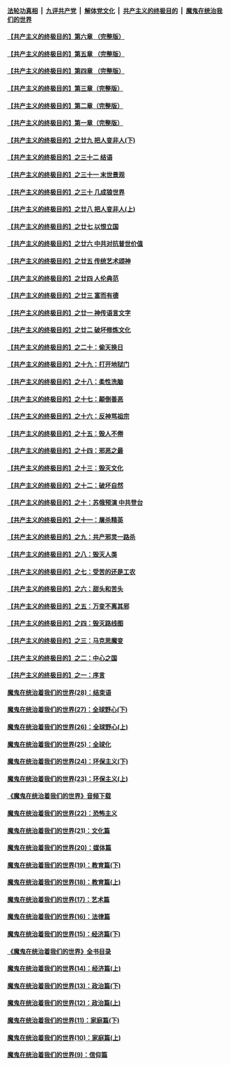 ####  [法轮功真相](../../../../basic/blob/master/README.md?t=09090100) &nbsp;|&nbsp; [九评共产党](../../../../9ping.md/blob/master/README.md?t=09090100) &nbsp;|&nbsp; [解体党文化](../../../../jtdwh.md/blob/master/README.md?t=09090100)  &nbsp;|&nbsp; [共产主义的终极目的](../../../../gczydzjmd.md/blob/master/README.md?t=09090100) &nbsp;|&nbsp; [魔鬼在统治我们的世界](../../../../mgztzwmdsj.md/blob/master/README.md?t=09090100) 

#### [【共产主义的终极目的】第六章 （完整版）](../pages/nsc422/n11428913.md?t=09090100) 

#### [【共产主义的终极目的】第五章 （完整版）](../pages/nsc422/n11428912.md?t=09090100) 

#### [【共产主义的终极目的】第四章 （完整版）](../pages/nsc422/n11428907.md?t=09090100) 

#### [【共产主义的终极目的】第三章（完整版）](../pages/nsc422/n11428848.md?t=09090100) 

#### [【共产主义的终极目的】第二章（完整版）](../pages/nsc422/n11428831.md?t=09090100) 

#### [【共产主义的终极目的】第一章（完整版）](../pages/nsc422/n11417651.md?t=09090100) 

#### [【共产主义的终极目的】之廿九 把人变非人(下)](../pages/nsc422/n11344140.md?t=09090100) 

#### [【共产主义的终极目的】之三十二 结语](../pages/nsc422/n11360535.md?t=09090100) 

#### [【共产主义的终极目的】之三十一 末世景观](../pages/nsc422/n11351129.md?t=09090100) 

#### [【共产主义的终极目的】之三十 几成狼世界](../pages/nsc422/n11348280.md?t=09090100) 

#### [【共产主义的终极目的】之廿八 把人变非人(上)](../pages/nsc422/n11340492.md?t=09090100) 

#### [【共产主义的终极目的】之廿七 以恨立国](../pages/nsc422/n11336944.md?t=09090100) 

#### [【共产主义的终极目的】之廿六 中共对抗普世价值](../pages/nsc422/n11324785.md?t=09090100) 

#### [【共产主义的终极目的】之廿五 传统艺术颂神](../pages/nsc422/n11296396.md?t=09090100) 

#### [【共产主义的终极目的】之廿四 人伦典范](../pages/nsc422/n11296397.md?t=09090100) 

#### [【共产主义的终极目的】之廿三 富而有德](../pages/nsc422/n11283598.md?t=09090100) 

#### [【共产主义的终极目的】之廿一 神传语言文字](../pages/nsc422/n11263265.md?t=09090100) 

#### [【共产主义的终极目的】之廿二 破坏修炼文化](../pages/nsc422/n11245728.md?t=09090100) 

#### [【共产主义的终极目的】之二十：偷天换日](../pages/nsc422/n11238846.md?t=09090100) 

#### [【共产主义的终极目的】之十九：打开地狱门](../pages/nsc422/n11206376.md?t=09090100) 

#### [【共产主义的终极目的】之十八：柔性洗脑](../pages/nsc422/n11199994.md?t=09090100) 

#### [【共产主义的终极目的】之十七：颠倒善恶](../pages/nsc422/n11179782.md?t=09090100) 

#### [【共产主义的终极目的】之十六：反神骂祖宗](../pages/nsc422/n11166798.md?t=09090100) 

#### [【共产主义的终极目的】之十五：毁人不倦](../pages/nsc422/n11166792.md?t=09090100) 

#### [【共产主义的终极目的】之十四：邪恶之最](../pages/nsc422/n11150249.md?t=09090100) 

#### [【共产主义的终极目的】之十三：毁灭文化](../pages/nsc422/n11135227.md?t=09090100) 

#### [【共产主义的终极目的】之十二：破坏自然](../pages/nsc422/n11135214.md?t=09090100) 

#### [【共产主义的终极目的】之十：苏俄预演 中共登台](../pages/nsc422/n11118424.md?t=09090100) 

#### [【共产主义的终极目的】之十一：屠杀精英](../pages/nsc422/n11118442.md?t=09090100) 

#### [【共产主义的终极目的】之九：共产邪灵一路杀](../pages/nsc422/n11114139.md?t=09090100) 

#### [【共产主义的终极目的】之八：毁灭人类](../pages/nsc422/n11108503.md?t=09090100) 

#### [【共产主义的终极目的】之七：受苦的还是工农](../pages/nsc422/n11101809.md?t=09090100) 

#### [【共产主义的终极目的】之六：甜头和苦头](../pages/nsc422/n11096971.md?t=09090100) 

#### [【共产主义的终极目的】之五：万变不离其邪](../pages/nsc422/n11091285.md?t=09090100) 

#### [【共产主义的终极目的】之四：毁灭路线图](../pages/nsc422/n11086284.md?t=09090100) 

#### [【共产主义的终极目的】之三：马克思魔变](../pages/nsc422/n11061941.md?t=09090100) 

#### [【共产主义的终极目的】之二：中心之国](../pages/nsc422/n11047728.md?t=09090100) 

#### [【共产主义的终极目的】之一：序言](../pages/nsc422/n11086077.md?t=09090100) 

#### [魔鬼在统治着我们的世界(28)：结束语](../pages/nsc422/n10936246.md?t=09090100) 

#### [魔鬼在统治着我们的世界(27)：全球野心(下)](../pages/nsc422/n10928319.md?t=09090100) 

#### [魔鬼在统治着我们的世界(26)：全球野心(上)](../pages/nsc422/n10900318.md?t=09090100) 

#### [魔鬼在统治着我们的世界(25)：全球化](../pages/nsc422/n10788205.md?t=09090100) 

#### [魔鬼在统治着我们的世界(24)：环保主义(下)](../pages/nsc422/n10695307.md?t=09090100) 

#### [魔鬼在统治着我们的世界(23)：环保主义(上)](../pages/nsc422/n10688613.md?t=09090100) 

#### [《魔鬼在统治着我们的世界》音频下载](../pages/nsc422/n10635553.md?t=09090100) 

#### [魔鬼在统治着我们的世界(22)：恐怖主义](../pages/nsc422/n10614727.md?t=09090100) 

#### [魔鬼在统治着我们的世界(21)：文化篇](../pages/nsc422/n10597706.md?t=09090100) 

#### [魔鬼在统治着我们的世界(20)：媒体篇](../pages/nsc422/n10586579.md?t=09090100) 

#### [魔鬼在统治着我们的世界(19)：教育篇(下)](../pages/nsc422/n10564808.md?t=09090100) 

#### [魔鬼在统治着我们的世界(18)：教育篇(上)](../pages/nsc422/n10526970.md?t=09090100) 

#### [魔鬼在统治着我们的世界(17)：艺术篇](../pages/nsc422/n10499093.md?t=09090100) 

#### [魔鬼在统治着我们的世界(16)：法律篇](../pages/nsc422/n10485969.md?t=09090100) 

#### [魔鬼在统治着我们的世界(15)：经济篇(下)](../pages/nsc422/n10469975.md?t=09090100) 

#### [《魔鬼在统治着我们的世界》全书目录](../pages/nsc422/n10464261.md?t=09090100) 

#### [魔鬼在统治着我们的世界(14)：经济篇(上)](../pages/nsc422/n10457370.md?t=09090100) 

#### [魔鬼在统治着我们的世界(13)：政治篇(下)](../pages/nsc422/n10448270.md?t=09090100) 

#### [魔鬼在统治着我们的世界(12)：政治篇(上)](../pages/nsc422/n10444576.md?t=09090100) 

#### [魔鬼在统治着我们的世界(11)：家庭篇(下)](../pages/nsc422/n10440961.md?t=09090100) 

#### [魔鬼在统治着我们的世界(10)：家庭篇(上)](../pages/nsc422/n10435448.md?t=09090100) 

#### [魔鬼在统治着我们的世界(9)：信仰篇](../pages/nsc422/n10432159.md?t=09090100) 


